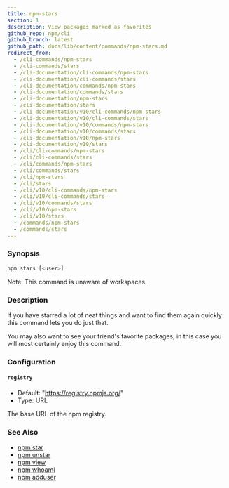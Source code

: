 ```yaml
---
title: npm-stars
section: 1
description: View packages marked as favorites
github_repo: npm/cli
github_branch: latest
github_path: docs/lib/content/commands/npm-stars.md
redirect_from:
  - /cli-commands/npm-stars
  - /cli-commands/stars
  - /cli-documentation/cli-commands/npm-stars
  - /cli-documentation/cli-commands/stars
  - /cli-documentation/commands/npm-stars
  - /cli-documentation/commands/stars
  - /cli-documentation/npm-stars
  - /cli-documentation/stars
  - /cli-documentation/v10/cli-commands/npm-stars
  - /cli-documentation/v10/cli-commands/stars
  - /cli-documentation/v10/commands/npm-stars
  - /cli-documentation/v10/commands/stars
  - /cli-documentation/v10/npm-stars
  - /cli-documentation/v10/stars
  - /cli/cli-commands/npm-stars
  - /cli/cli-commands/stars
  - /cli/commands/npm-stars
  - /cli/commands/stars
  - /cli/npm-stars
  - /cli/stars
  - /cli/v10/cli-commands/npm-stars
  - /cli/v10/cli-commands/stars
  - /cli/v10/commands/stars
  - /cli/v10/npm-stars
  - /cli/v10/stars
  - /commands/npm-stars
  - /commands/stars
---
```


### Synopsis

```bash
npm stars [<user>]
```

Note: This command is unaware of workspaces.

### Description

If you have starred a lot of neat things and want to find them again
quickly this command lets you do just that.

You may also want to see your friend's favorite packages, in this case
you will most certainly enjoy this command.

### Configuration

#### `registry`

* Default: "https://registry.npmjs.org/"
* Type: URL

The base URL of the npm registry.



### See Also

* [npm star](/cli/v10/commands/npm-star)
* [npm unstar](/cli/v10/commands/npm-unstar)
* [npm view](/cli/v10/commands/npm-view)
* [npm whoami](/cli/v10/commands/npm-whoami)
* [npm adduser](/cli/v10/commands/npm-adduser)
